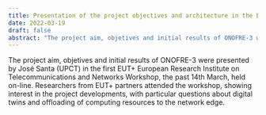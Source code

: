 ```yaml
---
title: Presentation of the project objectives and architecture in the European University of Technology Workshop on Telecommunications and Networks.
date: 2022-03-19
draft: false
abstract: "The project aim, objetives and initial results of ONOFRE-3 were presented by José Santa (UPCT) in the first EUT+ European Research Institute on Telecommunications and Networks Workshop, the past 14th March, held on-line. Researchers from EUT+ partners attended the workshop, showing interest in the project developments, with particular questions about digital twins and offloading of computing resources to the network edge."
---
```


The project aim, objetives and initial results of ONOFRE-3 were presented by José Santa (UPCT) in the first EUT+ European Research Institute on Telecommunications and Networks Workshop, the past 14th March, held on-line. Researchers from EUT+ partners attended the workshop, showing interest in the project developments, with particular questions about digital twins and offloading of computing resources to the network edge.

<!--more-->